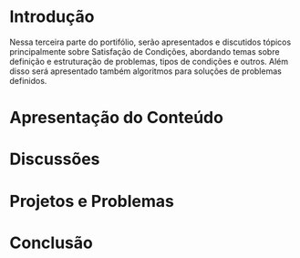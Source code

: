 # Introdução

Nessa terceira parte do portifólio, serão apresentados e discutidos tópicos principalmente sobre Satisfação de Condições, abordando temas sobre definição e estruturação de problemas, tipos de condições e outros. Além disso será apresentado também algoritmos para soluções de problemas definidos.

# Apresentação do Conteúdo

# Discussões

# Projetos e Problemas

# Conclusão